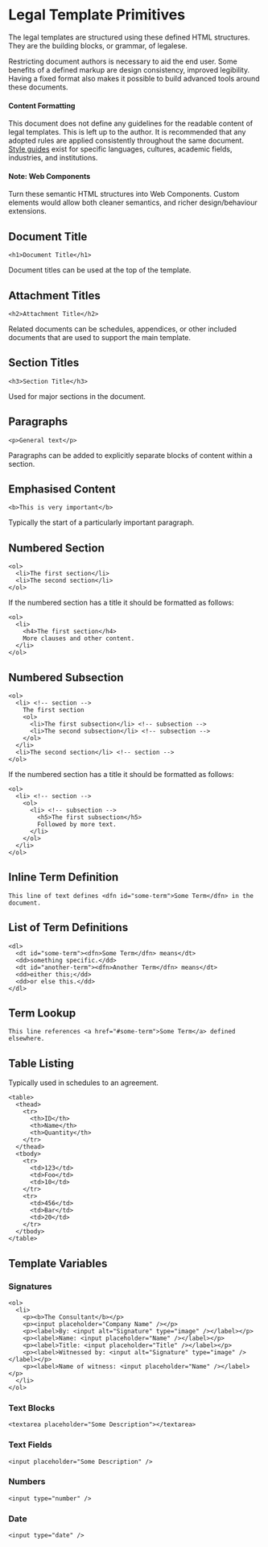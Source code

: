 # Legal Template Primitives

The legal templates are structured using these defined HTML structures. They are the building blocks, or grammar, of legalese.

Restricting document authors is necessary to aid the end user. Some benefits of a defined markup are design consistency, improved legibility. Having a fixed format also makes it possible to build advanced tools around these documents.

#### Content Formatting

This document does not define any guidelines for the readable content of legal templates. This is left up to the author. It is recommended that any adopted rules are applied consistently throughout the same document. [Style guides](http://en.wikipedia.org/wiki/Style_guide) exist for specific languages, cultures, academic fields, industries, and institutions.

#### Note: Web Components

Turn these semantic HTML structures into Web Components. Custom elements would allow both cleaner semantics, and richer design/behaviour extensions.

## Document Title

    <h1>Document Title</h1>

Document titles can be used at the top of the template.

## Attachment Titles

    <h2>Attachment Title</h2>

Related documents can be schedules, appendices, or other included documents that are used to support the main template.

## Section Titles

    <h3>Section Title</h3>

Used for major sections in the document.

## Paragraphs

    <p>General text</p>

Paragraphs can be added to explicitly separate blocks of content within a section.

## Emphasised Content

    <b>This is very important</b>

Typically the start of a particularly important paragraph.

## Numbered Section

    <ol>
      <li>The first section</li>
      <li>The second section</li>
    </ol>

If the numbered section has a title it should be formatted as follows:

    <ol>
      <li>
        <h4>The first section</h4>
        More clauses and other content.
      </li>
    </ol>

## Numbered Subsection

    <ol>
      <li> <!-- section -->
        The first section
        <ol>
          <li>The first subsection</li> <!-- subsection -->
          <li>The second subsection</li> <!-- subsection -->
        </ol>
      </li>
      <li>The second section</li> <!-- section -->
    </ol>

If the numbered section has a title it should be formatted as follows:

    <ol>
      <li> <!-- section -->
        <ol>
          <li> <!-- subsection -->
            <h5>The first subsection</h5>
            Followed by more text.
          </li>
        </ol>
      </li>
    </ol>

## Inline Term Definition

    This line of text defines <dfn id="some-term">Some Term</dfn> in the document.

## List of Term Definitions

    <dl>
      <dt id="some-term"><dfn>Some Term</dfn> means</dt>
      <dd>something specific.</dd>
      <dt id="another-term"><dfn>Another Term</dfn> means</dt>
      <dd>either this;</dd>
      <dd>or else this.</dd>
    </dl>

## Term Lookup

    This line references <a href="#some-term">Some Term</a> defined elsewhere.

## Table Listing

Typically used in schedules to an agreement.

    <table>
      <thead>
        <tr>
          <th>ID</th>
          <th>Name</th>
          <th>Quantity</th>
        </tr>
      </thead>
      <tbody>
        <tr>
          <td>123</td>
          <td>Foo</td>
          <td>10</td>
        </tr>
        <tr>
          <td>456</td>
          <td>Bar</td>
          <td>20</td>
        </tr>
      </tbody>
    </table>

## Template Variables

### Signatures

    <ol>
      <li>
        <p><b>The Consultant</b></p>
        <p><input placeholder="Company Name" /></p>
        <p><label>By: <input alt="Signature" type="image" /></label></p>
        <p><label>Name: <input placeholder="Name" /></label></p>
        <p><label>Title: <input placeholder="Title" /></label></p>
        <p><label>Witnessed by: <input alt="Signature" type="image" /></label></p>
        <p><label>Name of witness: <input placeholder="Name" /></label></p>
      </li>
    </ol>

### Text Blocks

    <textarea placeholder="Some Description"></textarea>

### Text Fields

    <input placeholder="Some Description" />

### Numbers

    <input type="number" />

### Date

    <input type="date" />
